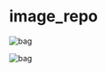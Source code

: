 # image_repo

![bag](https://user-images.githubusercontent.com/21039777/232190534-23fbd3a5-8507-4ff2-b91e-2c156d9a6fa3.png)

![bag](https://user-images.githubusercontent.com/21039777/232190594-104b5040-ed3d-441d-8437-ce04cfb9dc17.jpg)
